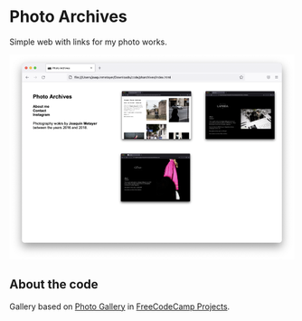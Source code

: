 # Photo Archives

Simple web with links for my photo works.

<img src="./Screen Shot 2022-07-16 at 23.13.17.png">

## About the code

Gallery based on <a href="https://joaquinmetayer.github.io/freecodecamp/responsivewebdesing/photogallery.html">Photo Gallery</a> in <a href="https://joaquinmetayer.github.io/freecodecamp/">FreeCodeCamp Projects</a>.

